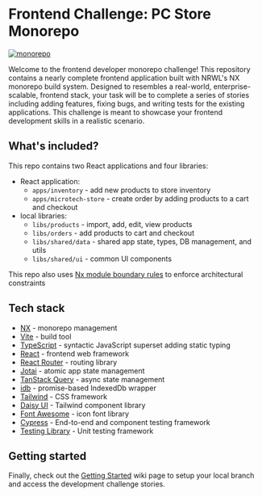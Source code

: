 # Frontend Challenge: PC Store Monorepo

[![monorepo](https://img.shields.io/static/v1?label=Nx%20setup&message=monorepo&color=blue)](https://nx.dev/getting-started/tutorials/react-monorepo-tutorial#creating-a-new-react-monorepo)

Welcome to the frontend developer monorepo challenge! This repository contains a nearly complete frontend application built with NRWL's NX monorepo build system. Designed to resembles a real-world, enterprise-scalable, frontend stack, your task will be to complete a series of stories including adding features, fixing bugs, and writing tests for the existing applications. This challenge is meant to showcase your frontend development skills in a realistic scenario.

## What's included?

This repo contains two React applications and four libraries:

- React application:
  - `apps/inventory` - add new products to store inventory
  - `apps/microtech-store` - create order by adding products to a cart and checkout
- local libraries:
  - `libs/products` - import, add, edit, view products
  - `libs/orders` - add products to cart and checkout
  - `libs/shared/data` - shared app state, types, DB management, and utils
  - `libs/shared/ui` - common UI components

This repo also uses [Nx module boundary rules](https://nx.dev/core-features/enforce-project-boundaries) to enforce architectural constraints

## Tech stack

- [NX](https://nx.dev/) - monorepo management
- [Vite](https://vite.dev/) - build tool
- [TypeScript](https://www.typescriptlang.org/) - syntactic JavaScript superset adding static typing
- [React](https://react.dev/) - frontend web framework
- [React Router](https://reactrouter.com/) - routing library
- [Jotai](https://jotai.org/) - atomic app state management
- [TanStack Query](https://tanstack.com/query/latest) - async state management
- [idb](https://github.com/jakearchibald/idb) - promise-based IndexedDb wrapper
- [Tailwind](https://tailwindcss.com/) - CSS framework
- [Daisy UI](https://daisyui.com/) - Tailwind component library
- [Font Awesome](https://fontawesome.com/) - icon font library
- [Cypress](https://www.cypress.io/) - End-to-end and component testing framework
- [Testing Library](https://testing-library.com/) - Unit testing framework

## Getting started

Finally, check out the [Getting Started](https://github.com/mailgun/TheNando/wiki/Getting-started) wiki page to setup your local branch and access the development challenge stories.
